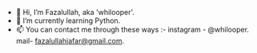 - 👋 Hi, I’m Fazalullah, aka 'whilooper'.
- 🌱 I’m currently learning Python.
- 📫  You can contact me through these ways :-
    instagram - @whilooper.
    mail- fazalullahjafar@gmail.com.
<!---
whilooper/whilooper is a ✨ special ✨ repository because its `README.md` (this file) appears on your GitHub profile.
You can click the Preview link to take a look at your changes.
--->
